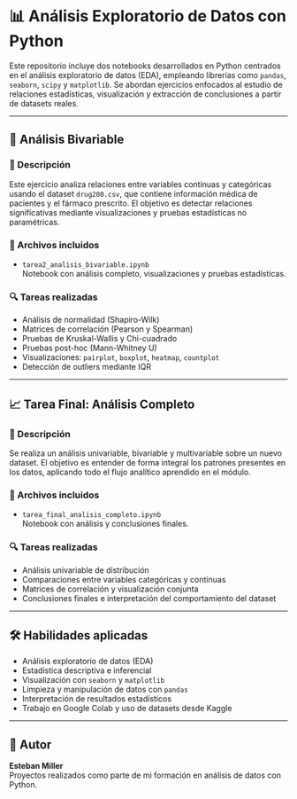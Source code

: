 # 📊 Análisis Exploratorio de Datos con Python

Este repositorio incluye dos notebooks desarrollados en Python centrados en el análisis exploratorio de datos (EDA), empleando librerías como `pandas`, `seaborn`, `scipy` y `matplotlib`. Se abordan ejercicios enfocados al estudio de relaciones estadísticas, visualización y extracción de conclusiones a partir de datasets reales.

---

## 🧪 Análisis Bivariable

### 📝 Descripción  
Este ejercicio analiza relaciones entre variables continuas y categóricas usando el dataset `drug200.csv`, que contiene información médica de pacientes y el fármaco prescrito. El objetivo es detectar relaciones significativas mediante visualizaciones y pruebas estadísticas no paramétricas.

### 📂 Archivos incluidos  
- `tarea2_analisis_bivariable.ipynb`  
  Notebook con análisis completo, visualizaciones y pruebas estadísticas.

### 🔍 Tareas realizadas  
- Análisis de normalidad (Shapiro-Wilk)  
- Matrices de correlación (Pearson y Spearman)  
- Pruebas de Kruskal-Wallis y Chi-cuadrado  
- Pruebas post-hoc (Mann-Whitney U)  
- Visualizaciones: `pairplot`, `boxplot`, `heatmap`, `countplot`  
- Detección de outliers mediante IQR  

---

## 📈 Tarea Final: Análisis Completo

### 📝 Descripción  
Se realiza un análisis univariable, bivariable y multivariable sobre un nuevo dataset. El objetivo es entender de forma integral los patrones presentes en los datos, aplicando todo el flujo analítico aprendido en el módulo.

### 📂 Archivos incluidos  
- `tarea_final_analisis_completo.ipynb`  
  Notebook con análisis y conclusiones finales.

### 🔍 Tareas realizadas  
- Análisis univariable de distribución  
- Comparaciones entre variables categóricas y continuas  
- Matrices de correlación y visualización conjunta  
- Conclusiones finales e interpretación del comportamiento del dataset  

---

## 🛠️ Habilidades aplicadas  
- Análisis exploratorio de datos (EDA)  
- Estadística descriptiva e inferencial  
- Visualización con `seaborn` y `matplotlib`  
- Limpieza y manipulación de datos con `pandas`  
- Interpretación de resultados estadísticos  
- Trabajo en Google Colab y uso de datasets desde Kaggle  

---

## 👤 Autor  
**Esteban Miller**  
Proyectos realizados como parte de mi formación en análisis de datos con Python.
